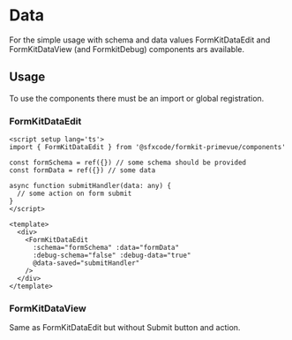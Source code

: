 # Data

For the simple usage with schema and data values FormKitDataEdit and FormKitDataView (and FormkitDebug) components ars available.

## Usage

To use the components there must be an import or global registration.

### FormKitDataEdit

```vue
<script setup lang='ts'>
import { FormKitDataEdit } from '@sfxcode/formkit-primevue/components'

const formSchema = ref({}) // some schema should be provided
const formData = ref({}) // some data

async function submitHandler(data: any) {
  // some action on form submit
}
</script>

<template>
  <div>
    <FormKitDataEdit
      :schema="formSchema" :data="formData"
      :debug-schema="false" :debug-data="true"
      @data-saved="submitHandler"
    />
  </div>
</template>
```

### FormKitDataView

Same as FormKitDataEdit but without Submit button and action.
